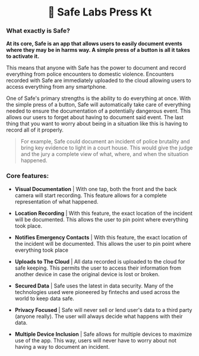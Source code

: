 <h1 align='center'>📄 Safe Labs Press Kt</h1>

### What exactly is Safe?

__At its core, Safe is an app that allows users to easily document events where they may be in harms way. A simple press of a button is all it takes to activate it.__

This means that anyone with Safe has the power to document and record everything from police encounters to domestic violence. Encounters recorded with Safe are immediately uploaded to the cloud allowing users to access everything from any smartphone. 

One of Safe's primary strengths is the ability to do everything at once. With the simple press of a button, Safe will automatically take care of everything needed to ensure the documentation of a potentially dangerous event. This allows our users to forget about having to document said event. The last thing that you want to worry about being in a situation like this is having to record all of it properly.

> For example, Safe could document an incident of police brutality and bring key evidence to light in a court house. This would give the judge and the jury a complete view of what, where, and when the situation happened.

### Core features:

- __Visual Documentation__ | With one tap, both the front and the back camera will start recording. This feature allows for a complete representation of what happened.

- __Location Recording__ | With this feature, the exact location of the incident will  be documented. This allows the user to pin point where everything took place.

- __Notifies Emergency Contacts__ | With this feature, the exact location of the incident will  be documented. This allows the user to pin point where everything took place

- __Uploads to The Cloud__ | All data recorded is uploaded to the cloud for safe keeping. This permits the user to access their information from another device in case the original device is lost or broken.

- __Secured Data__ | Safe uses the latest in data security. Many of the technologies used were pioneered by fintechs and used across the world to keep data safe.

- __Privacy Focused__ | Safe will never sell or lend user's data to a third party (anyone really). The user will always decide what happens with their data.

- __Multiple Device Inclusion__ | Safe allows for multiple devices to maximize use of the app. This way, users will never have to worry about not having a way to document an incident.

